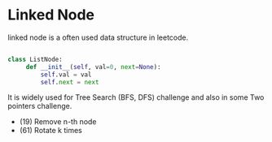 # Linked Node
linked node is a often used data structure in leetcode.

```python

class ListNode:
     def __init__(self, val=0, next=None):
         self.val = val
         self.next = next
```

It is widely used for Tree Search (BFS, DFS) challenge and also in some Two pointers challenge.

- (19) Remove n-th node
- (61) Rotate k times
